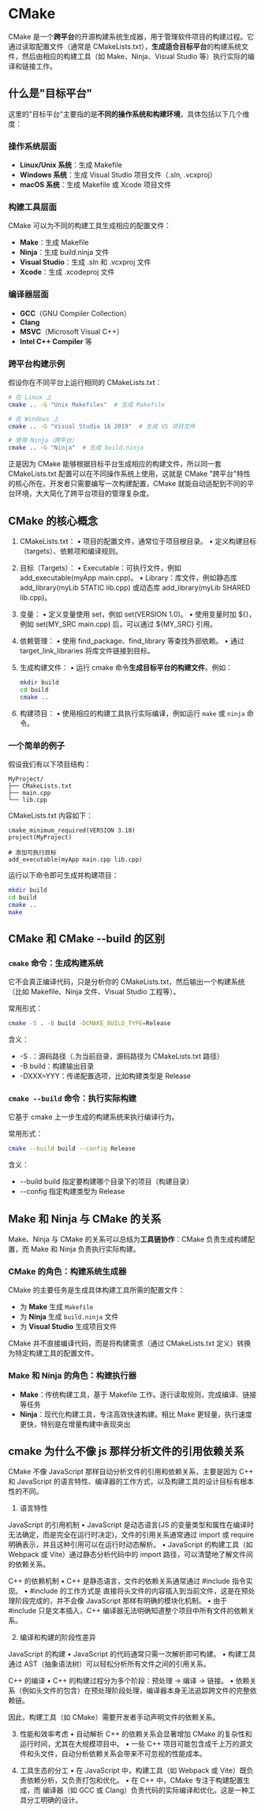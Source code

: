 # CMake

CMake 是一个**跨平台**的开源构建系统生成器，用于管理软件项目的构建过程。它通过读取配置文件（通常是 CMakeLists.txt），**生成适合目标平台**的构建系统文件，然后由相应的构建工具（如 Make、Ninja、Visual Studio 等）执行实际的编译和链接工作。

## 什么是"目标平台"

这里的"目标平台"主要指的是**不同的操作系统和构建环境**，具体包括以下几个维度：

### 操作系统层面

- **Linux/Unix 系统**：生成 Makefile
- **Windows 系统**：生成 Visual Studio 项目文件（.sln, .vcxproj）
- **macOS 系统**：生成 Makefile 或 Xcode 项目文件

### 构建工具层面

CMake 可以为不同的构建工具生成相应的配置文件：

- **Make**：生成 Makefile
- **Ninja**：生成 build.ninja 文件
- **Visual Studio**：生成 .sln 和 .vcxproj 文件
- **Xcode**：生成 .xcodeproj 文件

### 编译器层面

- **GCC**（GNU Compiler Collection）
- **Clang**
- **MSVC**（Microsoft Visual C++）
- **Intel C++ Compiler** 等

### 跨平台构建示例

假设你在不同平台上运行相同的 CMakeLists.txt：

```bash
# 在 Linux 上
cmake .. -G "Unix Makefiles"  # 生成 Makefile

# 在 Windows 上
cmake .. -G "Visual Studio 16 2019"  # 生成 VS 项目文件

# 使用 Ninja（跨平台）
cmake .. -G "Ninja"  # 生成 build.ninja
```

正是因为 CMake 能够根据目标平台生成相应的构建文件，所以同一套 CMakeLists.txt 配置可以在不同操作系统上使用，这就是 CMake "跨平台"特性的核心所在。开发者只需要编写一次构建配置，CMake 就能自动适配到不同的平台环境，大大简化了跨平台项目的管理复杂度。

## CMake 的核心概念

1. CMakeLists.txt：
   • 项目的配置文件，通常位于项目根目录。
   • 定义构建目标（targets）、依赖项和编译规则。
2. 目标（Targets）：
   • Executable：可执行文件，例如 add_executable(myApp main.cpp)。
   • Library：库文件，例如静态库 add_library(myLib STATIC lib.cpp) 或动态库 add_library(myLib SHARED lib.cpp)。
3. 变量：
   • 定义变量使用 set，例如 set(VERSION 1.0)。
   • 使用变量时加 ${}，例如 set(MY_SRC main.cpp) 后，可以通过 ${MY_SRC} 引用。
4. 依赖管理：
   • 使用 find_package、find_library 等查找外部依赖。
   • 通过 target_link_libraries 将库文件链接到目标。
5. 生成构建文件：
   • 运行 cmake 命令**生成目标平台的构建文件**。例如：

   ```sh
   mkdir build
   cd build
   cmake ..
   ```

6. 构建项目：
   • 使用相应的构建工具执行实际编译，例如运行 `make` 或 `ninja` 命令。

### 一个简单的例子

假设我们有以下项目结构：

```code
MyProject/
├── CMakeLists.txt
├── main.cpp
└── lib.cpp
```

CMakeLists.txt 内容如下：

```code
cmake_minimum_required(VERSION 3.10)
project(MyProject)

# 添加可执行目标
add_executable(myApp main.cpp lib.cpp)
```

运行以下命令即可生成并构建项目：

```sh
mkdir build
cd build
cmake ..
make
```

## CMake 和 CMake --build 的区别

### `cmake` 命令：生成构建系统

它不会真正编译代码，只是分析你的 CMakeLists.txt，然后输出一个构建系统（比如 Makefile、Ninja 文件、Visual Studio 工程等）。

常用形式：

```sh
cmake -S . -B build -DCMAKE_BUILD_TYPE=Release
```

含义：

- -S .：源码路径（.为当前目录，源码路径为 CMakeLists.txt 路径）
- -B build：构建输出目录
- -DXXX=YYY：传递配置选项，比如构建类型是 Release

### `cmake --build` 命令：执行实际构建

它基于 cmake 上一步生成的构建系统来执行编译行为。

常用形式：

```sh
cmake --build build --config Release
```

含义：

- --build build 指定要构建哪个目录下的项目（构建目录）
- --config 指定构建类型为 Release

## Make 和 Ninja 与 CMake 的关系

Make、Ninja 与 CMake 的关系可以总结为**工具链协作**：CMake 负责生成构建配置，而 Make 和 Ninja 负责执行实际构建。

### CMake 的角色：构建系统生成器

CMake 的主要任务是生成具体构建工具所需的配置文件：

- 为 **Make** 生成 `Makefile`
- 为 **Ninja** 生成 `build.ninja` 文件
- 为 **Visual Studio** 生成项目文件

CMake 并不直接编译代码，而是将构建需求（通过 CMakeLists.txt 定义）转换为特定构建工具的配置文件。

### Make 和 Ninja 的角色：构建执行器

- **Make**：传统构建工具，基于 Makefile 工作。逐行读取规则，完成编译、链接等任务
- **Ninja**：现代化构建工具，专注高效快速构建。相比 Make 更轻量，执行速度更快，特别是在增量构建中表现突出

## cmake 为什么不像 js 那样分析文件的引用依赖关系

CMake 不像 JavaScript 那样自动分析文件的引用和依赖关系，主要是因为 C++ 和 JavaScript 的语言特性、编译器的工作方式，以及构建工具的设计目标有根本性的不同。

1. 语言特性

JavaScript 的引用机制
• JavaScript 是动态语言(JS 的变量类型和属性在编译时无法确定，而是完全在运行时决定)，文件的引用关系通常通过 import 或 require 明确表示，并且这种引用可以在运行时动态解析。
• JavaScript 的构建工具（如 Webpack 或 Vite）通过静态分析代码中的 import 路径，可以清楚地了解文件间的依赖关系。

C++ 的依赖机制
• C++ 是静态语言，文件的依赖关系通常通过 #include 指令实现。
• #include 的工作方式是 直接将头文件的内容插入到当前文件，这是在预处理阶段完成的，并不会像 JavaScript 那样有明确的模块化机制。
• 由于 #include 只是文本插入，C++ 编译器无法明确知道整个项目中所有文件的依赖关系。

2. 编译和构建的阶段性差异

JavaScript 的构建
• JavaScript 的代码通常只需一次解析即可构建。
• 构建工具通过 AST（抽象语法树）可以轻松分析所有文件之间的引用关系。

C++ 的编译
• C++ 的构建过程分为多个阶段：预处理 -> 编译 -> 链接。
• 依赖关系（例如头文件的包含）在预处理阶段处理，编译器本身无法追踪跨文件的完整依赖链。

因此，构建工具（如 CMake）需要开发者手动声明文件的依赖关系。

3. 性能和效率考虑
   • 自动解析 C++ 的依赖关系会显著增加 CMake 的复杂性和运行时间，尤其在大规模项目中。
   • 一些 C++ 项目可能包含成千上万的源文件和头文件，自动分析依赖关系会带来不可忽视的性能成本。

4. 工具生态的分工
   • 在 JavaScript 中，构建工具（如 Webpack 或 Vite）既负责依赖分析，又负责打包和优化。
   • 在 C++ 中，CMake 专注于构建配置生成，而 编译器（如 GCC 或 Clang）负责代码的实际编译和优化。这是一种工具分工明确的设计。
